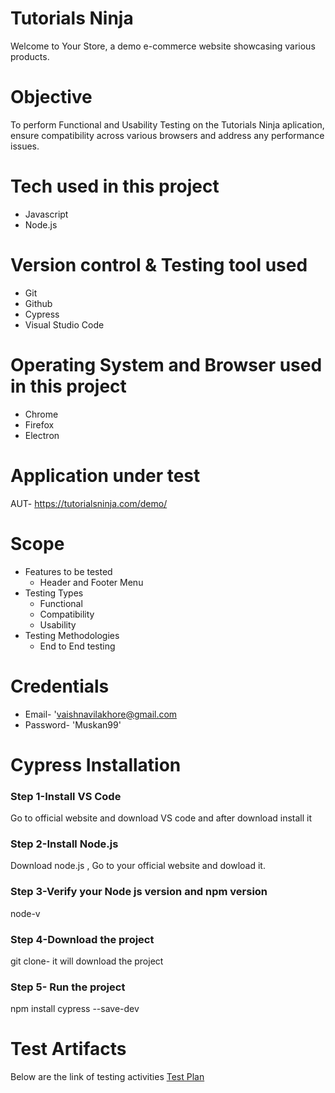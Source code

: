 # Tutorials Ninja
Welcome to Your Store, a demo e-commerce website showcasing various products.
# Objective
To perform Functional and Usability Testing on the Tutorials Ninja aplication, ensure compatibility across various browsers and address any performance issues.
# Tech used in this project
* Javascript
* Node.js
# Version control & Testing tool used
* Git
* Github
* Cypress
* Visual Studio Code
# Operating System and Browser used in this project
* Chrome
* Firefox
* Electron
# Application under test
 AUT- https://tutorialsninja.com/demo/  
 # Scope
 * Features to be tested
   * Header and Footer Menu
 * Testing Types
   * Functional
   * Compatibility
   * Usability
 * Testing Methodologies
   * End to End testing
 # Credentials
 * Email- 'vaishnavilakhore@gmail.com
 * Password- 'Muskan99'
# Cypress Installation 

### Step 1-Install VS Code
Go to official website and download VS code and after download install it
### Step 2-Install Node.js
Download node.js , Go to your official website and dowload it.
### Step 3-Verify your Node js version and npm version
node-v
### Step 4-Download the project
git clone-
it will download the project
### Step 5- Run the project
npm install cypress --save-dev
# Test Artifacts
Below are the link of testing activities
[Test Plan](file:///C:/Users/vaish/OneDrive/Desktop/CW-project%20manual%20testing/TEST%20PLAN%20(1).pdf)




 
 






